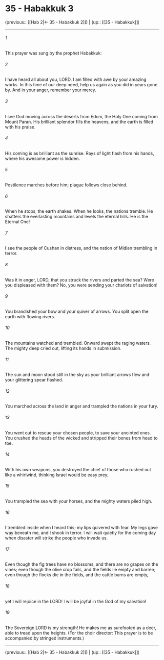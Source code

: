 # 35 - Habakkuk 3

(previous:: [[Hab 2|← 35 - Habakkuk 2]]) | (up:: [[35 - Habakkuk]])

***


###### 1 
This prayer was sung by the prophet Habakkuk: 

###### 2 
I have heard all about you, LORD. I am filled with awe by your amazing works. In this time of our deep need, help us again as you did in years gone by. And in your anger, remember your mercy. 

###### 3 
I see God moving across the deserts from Edom, the Holy One coming from Mount Paran. His brilliant splendor fills the heavens, and the earth is filled with his praise. 

###### 4 
His coming is as brilliant as the sunrise. Rays of light flash from his hands, where his awesome power is hidden. 

###### 5 
Pestilence marches before him; plague follows close behind. 

###### 6 
When he stops, the earth shakes. When he looks, the nations tremble. He shatters the everlasting mountains and levels the eternal hills. He is the Eternal One! 

###### 7 
I see the people of Cushan in distress, and the nation of Midian trembling in terror. 

###### 8 
Was it in anger, LORD, that you struck the rivers and parted the sea? Were you displeased with them? No, you were sending your chariots of salvation! 

###### 9 
You brandished your bow and your quiver of arrows. You split open the earth with flowing rivers. 

###### 10 
The mountains watched and trembled. Onward swept the raging waters. The mighty deep cried out, lifting its hands in submission. 

###### 11 
The sun and moon stood still in the sky as your brilliant arrows flew and your glittering spear flashed. 

###### 12 
You marched across the land in anger and trampled the nations in your fury. 

###### 13 
You went out to rescue your chosen people, to save your anointed ones. You crushed the heads of the wicked and stripped their bones from head to toe. 

###### 14 
With his own weapons, you destroyed the chief of those who rushed out like a whirlwind, thinking Israel would be easy prey. 

###### 15 
You trampled the sea with your horses, and the mighty waters piled high. 

###### 16 
I trembled inside when I heard this; my lips quivered with fear. My legs gave way beneath me, and I shook in terror. I will wait quietly for the coming day when disaster will strike the people who invade us. 

###### 17 
Even though the fig trees have no blossoms, and there are no grapes on the vines; even though the olive crop fails, and the fields lie empty and barren; even though the flocks die in the fields, and the cattle barns are empty, 

###### 18 
yet I will rejoice in the LORD! I will be joyful in the God of my salvation! 

###### 19 
The Sovereign LORD is my strength! He makes me as surefooted as a deer, able to tread upon the heights. (For the choir director: This prayer is to be accompanied by stringed instruments.)

***

(previous:: [[Hab 2|← 35 - Habakkuk 2]]) | (up:: [[35 - Habakkuk]])
